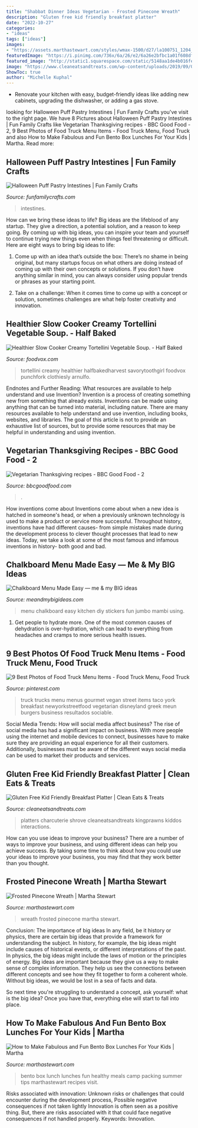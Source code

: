 ```yaml
---
title: "Shabbat Dinner Ideas Vegetarian - Frosted Pinecone Wreath"
description: "Gluten free kid friendly breakfast platter"
date: "2022-10-27"
categories:
- "ideas"
tags: ["ideas"]
images:
- "https://assets.marthastewart.com/styles/wmax-1500/d27/la100751_1204_complexwreath/la100751_1204_complexwreath_sq.jpg?itok=9SUFqxNU"
featuredImage: "https://i.pinimg.com/736x/6a/26/e2/6a26e2bfbc1a01f608df8aae2789397b--food-trucks-food-truck-menus.jpg"
featured_image: "http://static1.squarespace.com/static/5148aa1de4b016fef442df9a/t/532b504de4b0c81afd5462e6/1395347545144/DIY+Menu+chalkboard+using+me+%26+my+BIG+ideas+jumbo+stickers+and+mambiCHIPS.++Fun+mambi+menu+for+your+kitchen.?format=1500w"
image: "https://www.cleaneatsandtreats.com/wp-content/uploads/2019/09/0U8A9700-e1569381895368.jpg"
ShowToc: true
author: "Michelle Kuphal"
---
```



- Renovate your kitchen with easy, budget-friendly ideas like adding new cabinets, upgrading the dishwasher, or adding a gas stove.

	

		
looking for Halloween Puff Pastry Intestines | Fun Family Crafts you've visit to the right page. We have 8 Pictures about Halloween Puff Pastry Intestines | Fun Family Crafts like Vegetarian Thanksgiving recipes - BBC Good Food - 2, 9 Best Photos of Food Truck Menu Items - Food Truck Menu, Food Truck and also How to Make Fabulous and Fun Bento Box Lunches For Your Kids | Martha. Read more:
		
    
## Halloween Puff Pastry Intestines | Fun Family Crafts

<img loading=lazy src="https://funfamilycrafts.com/wp-content/uploads/2011/07/Halloween-Puff-Pastry-Intestines.jpg" onerror="this.onerror=null;this.src='https://tse2.mm.bing.net/th?id=OIP.oRDRy_B_DeXgmh05FTZwNQHaHa&amp;pid=15.1';" alt="Halloween Puff Pastry Intestines | Fun Family Crafts">

_Source: funfamilycrafts.com_

>intestines. 

	

How can we bring these ideas to life?
Big ideas are the lifeblood of any startup. They give a direction, a potential solution, and a reason to keep going. By coming up with big ideas, you can inspire your team and yourself to continue trying new things even when things feel threatening or difficult. Here are eight ways to bring big ideas to life:
1. Come up with an idea that’s outside the box: There’s no shame in being original, but many startups focus on what others are doing instead of coming up with their own concepts or solutions. If you don’t have anything similar in mind, you can always consider using popular trends or phrases as your starting point.

2. Take on a challenge: When it comes time to come up with a concept or solution, sometimes challenges are what help foster creativity and innovation.

    
## Healthier Slow Cooker Creamy Tortellini Vegetable Soup. - Half Baked

<img loading=lazy src="https://foodvox.com/wp-content/uploads/2021/03/Healthier-Slow-Cooker-Creamy-Tortellini-Vegetable-Soup.-Half-Baked-1024x1536.jpg" onerror="this.onerror=null;this.src='https://tse4.mm.bing.net/th?id=OIP.xUES2Oq4nW2DU_S-40xX_gHaLH&amp;pid=15.1';" alt="Healthier Slow Cooker Creamy Tortellini Vegetable Soup. - Half Baked">

_Source: foodvox.com_

>tortellini creamy healthier halfbakedharvest savorytoothgirl foodvox punchfork clothiesly arnulfo. 

	

Endnotes and Further Reading: What resources are available to help understand and use Invention?
Invention is a process of creating something new from something that already exists. Inventions can be made using anything that can be turned into material, including nature. There are many resources available to help understand and use invention, including books, websites, and libraries. The goal of this article is not to provide an exhaustive list of sources, but to provide some resources that may be helpful in understanding and using invention.

    
## Vegetarian Thanksgiving Recipes - BBC Good Food - 2

<img loading=lazy src="https://images.immediate.co.uk/production/volatile/sites/30/2020/10/Stuffed-pumpkin-c537634.jpg?quality=45&amp;resize=960,872" onerror="this.onerror=null;this.src='https://tse4.mm.bing.net/th?id=OIP.tFSffAtRCQXJbrjC70M6hQHaGu&amp;pid=15.1';" alt="Vegetarian Thanksgiving recipes - BBC Good Food - 2">

_Source: bbcgoodfood.com_

>. 

	

How inventions come about
Inventions come about when a new idea is hatched in someone's head, or when a previously unknown technology is used to make a product or service more successful. Throughout history, inventions have had different causes- from simple mistakes made during the development process to clever thought processes that lead to new ideas. Today, we take a look at some of the most famous and infamous inventions in history- both good and bad.

    
## Chalkboard Menu Made Easy — Me &amp; My BIG Ideas

<img loading=lazy src="http://static1.squarespace.com/static/5148aa1de4b016fef442df9a/t/532b504de4b0c81afd5462e6/1395347545144/DIY+Menu+chalkboard+using+me+%26+my+BIG+ideas+jumbo+stickers+and+mambiCHIPS.++Fun+mambi+menu+for+your+kitchen.?format=1500w" onerror="this.onerror=null;this.src='https://tse2.mm.bing.net/th?id=OIP.zGCQuPOVY2ruqnuru2ypOQHaJ4&amp;pid=15.1';" alt="Chalkboard Menu Made Easy — me &amp; my BIG ideas">

_Source: meandmybigideas.com_

>menu chalkboard easy kitchen diy stickers fun jumbo mambi using. 

	

1. Get people to hydrate more. One of the most common causes of dehydration is over-hydration, which can lead to everything from headaches and cramps to more serious health issues.

    
## 9 Best Photos Of Food Truck Menu Items - Food Truck Menu, Food Truck

<img loading=lazy src="https://i.pinimg.com/736x/6a/26/e2/6a26e2bfbc1a01f608df8aae2789397b--food-trucks-food-truck-menus.jpg" onerror="this.onerror=null;this.src='https://tse3.mm.bing.net/th?id=OIP.ysaolfazmPH5J6YfM-mSiAHaKz&amp;pid=15.1';" alt="9 Best Photos of Food Truck Menu Items - Food Truck Menu, Food Truck">

_Source: pinterest.com_

>truck trucks menu menus gourmet vegan street items taco york breakfast newyorkstreetfood vegetarian disneyland greek meun burgers business resultados sociable. 

	

Social Media Trends: How will social media affect business?
The rise of social media has had a significant impact on business. With more people using the internet and mobile devices to connect, businesses have to make sure they are providing an equal experience for all their customers. Additionally, businesses must be aware of the different ways social media can be used to market their products and services.

    
## Gluten Free Kid Friendly Breakfast Platter | Clean Eats &amp; Treats

<img loading=lazy src="https://www.cleaneatsandtreats.com/wp-content/uploads/2019/09/0U8A9700-e1569381895368.jpg" onerror="this.onerror=null;this.src='https://tse2.mm.bing.net/th?id=OIP.a7yD11r-Z-xIgXshMiI9EQHaLH&amp;pid=15.1';" alt="Gluten Free Kid Friendly Breakfast Platter | Clean Eats &amp; Treats">

_Source: cleaneatsandtreats.com_

>platters charcuterie shrove cleaneatsandtreats kingprawns kiddos interactions. 

	

How can you use ideas to improve your business?
There are a number of ways to improve your business, and using different ideas can help you achieve success. By taking some time to think about how you could use your ideas to improve your business, you may find that they work better than you thought.

    
## Frosted Pinecone Wreath | Martha Stewart

<img loading=lazy src="https://assets.marthastewart.com/styles/wmax-1500/d27/la100751_1204_complexwreath/la100751_1204_complexwreath_sq.jpg?itok=9SUFqxNU" onerror="this.onerror=null;this.src='https://tse2.mm.bing.net/th?id=OIP.IYVjl3gcptOTSmiOdnRptAHaHa&amp;pid=15.1';" alt="Frosted Pinecone Wreath | Martha Stewart">

_Source: marthastewart.com_

>wreath frosted pinecone martha stewart. 

	

Conclusion: The importance of big ideas
In any field, be it history or physics, there are certain big ideas that provide a framework for understanding the subject. In history, for example, the big ideas might include causes of historical events, or different interpretations of the past. In physics, the big ideas might include the laws of motion or the principles of energy.
Big ideas are important because they give us a way to make sense of complex information. They help us see the connections between different concepts and see how they fit together to form a coherent whole. Without big ideas, we would be lost in a sea of facts and data.

So next time you're struggling to understand a concept, ask yourself: what is the big idea? Once you have that, everything else will start to fall into place.

    
## How To Make Fabulous And Fun Bento Box Lunches For Your Kids | Martha

<img loading=lazy src="https://assets.marthastewart.com/styles/wmax-1500/d18/finished-bento-box/finished-bento-box.jpg?itok=GhFUTvaO" onerror="this.onerror=null;this.src='https://tse1.mm.bing.net/th?id=OIP.vjsJO7ZD5hLfs2uB1CF4hAHaKh&amp;pid=15.1';" alt="How to Make Fabulous and Fun Bento Box Lunches For Your Kids | Martha">

_Source: marthastewart.com_

>bento box lunch lunches fun healthy meals camp packing summer tips marthastewart recipes visit. 

	

Risks associated with innovation: Unknown risks or challenges that could encounter during the development process, Possible negative consequences if not taken lightly
Innovation is often seen as a positive thing. But, there are risks associated with it that could face negative consequences if not handled properly. Keywords: Innovation.

